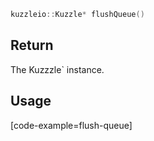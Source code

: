```cpp
kuzzleio::Kuzzle* flushQueue()
```

## Return

The Kuzzzle` instance.

## Usage

[code-example=flush-queue]
